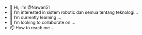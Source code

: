 - 👋 Hi, I’m @Nawan51
- 👀 I’m interested in sistem robotic dan semua tentang teknologi...
- 🌱 I’m currently learning ...
- 💞️ I’m looking to collaborate on ...
- 📫 How to reach me ...

<!---
Nawan51/Nawan51 is a ✨ special ✨ repository because its `README.md` (this file) appears on your GitHub profile.
You can click the Preview link to take a look at your changes.
--->
